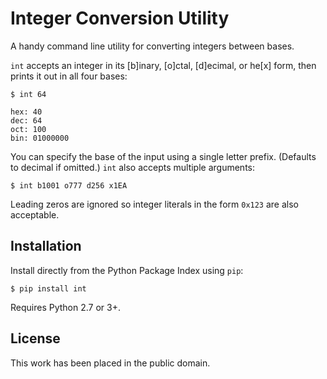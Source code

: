 
Integer Conversion Utility
==========================

A handy command line utility for converting integers between bases.

`int` accepts an integer in its [b]inary, [o]ctal, [d]ecimal, or he[x] form, then prints it out in all four bases:

    $ int 64

    hex: 40
    dec: 64
    oct: 100
    bin: 01000000

You can specify the base of the input using a single letter prefix. (Defaults to decimal if omitted.) `int` also accepts multiple arguments:

    $ int b1001 o777 d256 x1EA

Leading zeros are ignored so integer literals in the form `0x123` are also acceptable.


Installation
------------

Install directly from the Python Package Index using `pip`:

    $ pip install int

Requires Python 2.7 or 3+.


License
-------

This work has been placed in the public domain.
